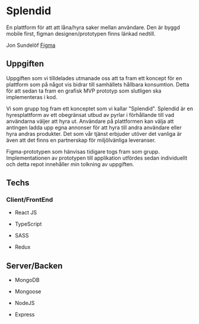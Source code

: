 # Splendid

En plattform för att att låna/hyra saker mellan användare. Den är byggd mobile first, figman designen/prototypen finns länkad nedtill.

Jon Sundelöf
[Figma](https://www.figma.com/file/jeRWvXsXyBJIRmjVgaRqo5/UX---H%C3%A5llbarhet?node-id=16%3A47)

## Uppgiften

Uppgiften som vi tilldelades utmanade oss att ta fram ett koncept för en plattform som på något vis bidrar till samhällets hållbara konsumtion.
Detta för att sedan ta fram en grafisk MVP prototyp som slutligen ska implementeras i kod.

Vi som grupp tog fram ett konceptet som vi kallar "Splendid". Splendid är en hyresplattform av ett obegränsat utbud av pyrlar i förhållande till vad användarna väljer att hyra ut.
Användare på plattformen kan välja att antingen ladda upp egna annonser för att hyra till andra användare eller hyra andras produkter. Det som vår tjänst erbjuder
utöver det vanliga är även att det finns en partnerskap för miljölvänliga leveranser.

Figma-prototypen som hänvisas tidigare togs fram som grupp. Implementationen av prototypen till applikation utfördes sedan individuellt och detta repot innehåller min tolkning av uppgiften.

## Techs

### Client/FrontEnd

- React JS

- TypeScript

- SASS

- Redux

## Server/Backen

- MongoDB

- Mongoose

- NodeJS

- Express
